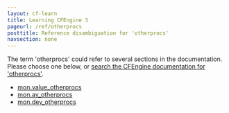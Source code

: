 ```yaml
---
layout: cf-learn
title: Learning CFEngine 3
pageurl: /ref/otherprocs
posttitle: Reference disambiguation for 'otherprocs'
navsection: none
---
```


The term 'otherprocs' could refer to several sections in the documentation. Please choose one below, or
[search the CFEngine documentation for 'otherprocs'](http://docs.cfengine.com/latest/search.html?q=otherprocs).

- [mon.value_otherprocs](http://docs.cfengine.com/latest/reference-special-variables-mon.html#mon-value_otherprocs)
- [mon.av_otherprocs](http://docs.cfengine.com/latest/reference-special-variables-mon.html#mon-av_otherprocs)
- [mon.dev_otherprocs](http://docs.cfengine.com/latest/reference-special-variables-mon.html#mon-dev_otherprocs)
